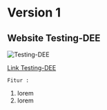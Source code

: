 # Version 1 
## Website Testing-DEE
<img src="https://dee.co.id/wp-content/uploads/2024/09/Yellow-and-Black-Flat-Illustrative-Honey-Bee-Logo-1-150x150.png" alt="Testing-DEE" style="display: block; margin: 0 auto;" />

[Link Testing-DEE](https://localhost:8080)

`Fitur :`
1. lorem
2. lorem
